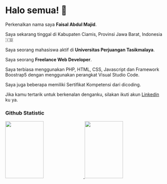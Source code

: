 # Halo semua! 👋

Perkenalkan nama saya **Faisal Abdul Majid**.<br>

Saya sekarang tinggal di Kabupaten Ciamis, Provinsi Jawa Barat, Indonesia 🇮🇩 

Saya seorang mahasiswa aktif di **Universitas Perjuangan Tasikmalaya**.<br>

Saya seorang **Freelance Web Developer**.<br>

Saya terbiasa menggunakan PHP, HTML, CSS, Javascript dan Framework Boostrap5 dengan menggunakan perangkat Visual Studio Code.<br>

Saya juga beberapa memiliki Sertifikat Kompetensi dari dicoding.<br>

Jika kamu tertarik untuk berkenalan denganku, silakan ikuti akun [Linkedin](https://www.linkedin.com/in/faisal-abdul-majid-1065a91a9/) ku ya.

### Github Statistic
<p align="left">
<a href="https://github.com/Faisalabdulmajid">
  <img height="180em" width="49%" src="https://github-readme-stats-eight-theta.vercel.app/api?username=faisalabdulmajid&show_icons=true&theme=algolia&include_all_commits=true&count_private=true"/>
  <img height="180em" width="49%" src="https://github-readme-stats-eight-theta.vercel.app/api/top-langs/?username=faisalabdulmajid&layout=compact&theme=algolia"/>
</a>
</p>
<!--
**Faisalabdulmajid/Faisalabdulmajid** is a ✨ _special_ ✨ repository because its `README.md` (this file) appears on your GitHub profile.

Here are some ideas to get you started:

- 🔭 I’m currently working on ...
- 🌱 I’m currently learning ...
- 👯 I’m looking to collaborate on ...
- 🤔 I’m looking for help with ...
- 💬 Ask me about ...
- 📫 How to reach me: ...
- 😄 Pronouns: ...
- ⚡ Fun fact: ...
-->
